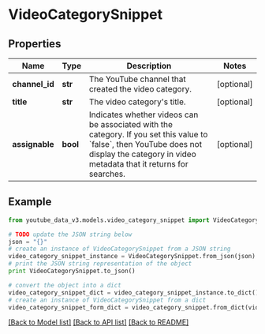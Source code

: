 # VideoCategorySnippet

## Properties

| Name           | Type     | Description                                                                                                                                                                                          | Notes      |
| -------------- | -------- | ---------------------------------------------------------------------------------------------------------------------------------------------------------------------------------------------------- | ---------- |
| **channel_id** | **str**  | The YouTube channel that created the video category.                                                                                                                                                 | [optional] |
| **title**      | **str**  | The video category&#39;s title.                                                                                                                                                                      | [optional] |
| **assignable** | **bool** | Indicates whether videos can be associated with the category. If you set this value to &#x60;false&#x60;, then YouTube does not display the category in video metadata that it returns for searches. | [optional] |

## Example

```python
from youtube_data_v3.models.video_category_snippet import VideoCategorySnippet

# TODO update the JSON string below
json = "{}"
# create an instance of VideoCategorySnippet from a JSON string
video_category_snippet_instance = VideoCategorySnippet.from_json(json)
# print the JSON string representation of the object
print VideoCategorySnippet.to_json()

# convert the object into a dict
video_category_snippet_dict = video_category_snippet_instance.to_dict()
# create an instance of VideoCategorySnippet from a dict
video_category_snippet_form_dict = video_category_snippet.from_dict(video_category_snippet_dict)
```

[[Back to Model list]](../README.md#documentation-for-models) [[Back to API list]](../README.md#documentation-for-api-endpoints) [[Back to README]](../README.md)
